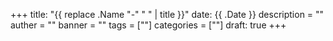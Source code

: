 +++
title: "{{ replace .Name "-" " " | title }}"
date: {{ .Date }}
description = ""
auther = ""
banner = ""
tags = [""]
categories = [""]
draft: true
+++
